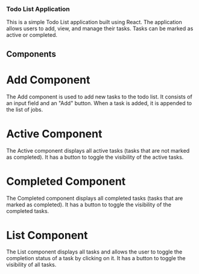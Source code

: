 ### Todo List Application

This is a simple Todo List application built using React. The application allows users to add, view, and manage their tasks. Tasks can be marked as active or completed.

## Components

# Add Component

The Add component is used to add new tasks to the todo list. It consists of an input field and an "Add" button. When a task is added, it is appended to the list of jobs.

# Active Component

The Active component displays all active tasks (tasks that are not marked as completed). It has a button to toggle the visibility of the active tasks.

# Completed Component

The Completed component displays all completed tasks (tasks that are marked as completed). It has a button to toggle the visibility of the completed tasks.

# List Component

The List component displays all tasks and allows the user to toggle the completion status of a task by clicking on it. It has a button to toggle the visibility of all tasks.

